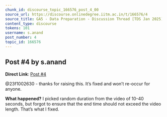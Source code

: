 ```yaml
---
chunk_id: discourse_topic_166576_post_4_00
source_url: https://discourse.onlinedegree.iitm.ac.in/t/166576/4
source_title: GA5 - Data Preparation - Discussion Thread [TDS Jan 2025]
content_type: discourse
tokens: 101
username: s.anand
post_number: 4
topic_id: 166576
---
```


## Post #4 by s.anand

**Direct Link**: [Post #4](https://discourse.onlinedegree.iitm.ac.in/t/166576/4)

@23f1002630 - thanks for raising this. It’s fixed and won’t re-occur for anyone.

**What happened?** I picked random duration from the video of 10-40 seconds, but forgot to ensure that the end time should not exceed the video length. That’s what I fixed.
